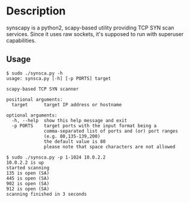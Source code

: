 # Description

synscapy is a python2, scapy-based utility providing TCP SYN scan services. Since it uses raw sockets, it's supposed to run with superuser capabilities.

## Usage

```
$ sudo ./synsca.py -h
usage: synsca.py [-h] [-p PORTS] target

scapy-based TCP SYN scanner

positional arguments:
  target      target IP address or hostname

optional arguments:
  -h, --help  show this help message and exit
  -p PORTS    target ports with the input format being a
              comma-separated list of ports and (or) port ranges
              (e.g. 80,135-139,200)
              the default value is 80
              please note that space characters are not allowed
```

```
$ sudo ./synsca.py -p 1-1024 10.0.2.2
10.0.2.2 is up
started scanning
135 is open (SA)
445 is open (SA)
902 is open (SA)
912 is open (SA)
scanning finished in 3 seconds
```